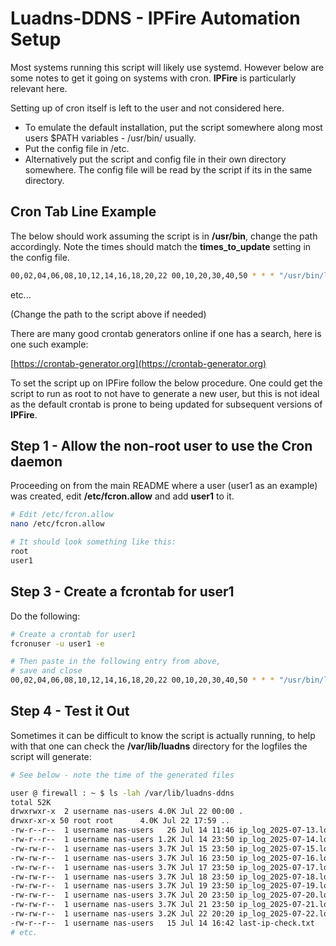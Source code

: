 # Luadns-DDNS - IPFire Automation Setup

Most systems running this script will likely use systemd.
However below are some notes to get it going on systems with cron. **IPFire**
is particularly relevant here.

Setting up of cron itself is left to the user and not considered here.

* To emulate the default installation, put the script somewhere along most users $PATH variables - /usr/bin/ usually.   
* Put the config file in /etc.   
* Alternatively put the script and config file in their own directory somewhere. The config file will be read by the script if its in the same directory.   

## Cron Tab Line Example

The below should work assuming the script is in **/usr/bin**, change the path accordingly. Note the times
should match the **times_to_update** setting in the config file.

```bash
00,02,04,06,08,10,12,14,16,18,20,22 00,10,20,30,40,50 * * * "/usr/bin/luadns-ddns"
```

etc...

(Change the path to the script above if needed)

There are many good crontab generators online if one has a search,
here is one such example:

[https://crontab-generator.org](https://crontab-generator.org)

To set the script up on IPFire follow the below procedure. One could get the script to
run as root to not have to generate a new user, but this is not ideal as the default
crontab is prone to being updated for subsequent versions of **IPFire**.

## Step 1 - Allow the non-root user to use the Cron daemon

Proceeding on from the main README where a user (user1 as an example) was created,
edit **/etc/fcron.allow** and add **user1** to it.

```bash
# Edit /etc/fcron.allow
nano /etc/fcron.allow

# It should look something like this:
root
user1
```

## Step 3 - Create a fcrontab for user1

Do the following:

```bash
# Create a crontab for user1
fcronuser -u user1 -e

# Then paste in the following entry from above,
# save and close
00,02,04,06,08,10,12,14,16,18,20,22 00,10,20,30,40,50 * * * "/usr/bin/luadns-ddns"
```

## Step 4 - Test it Out

Sometimes it can be difficult to know the script is actually running,
to help with that one can check the **/var/lib/luadns** directory for the logfiles
the script will generate:   

```bash
# See below - note the time of the generated files

user @ firewall : ~ $ ls -lah /var/lib/luadns-ddns
total 52K
drwxrwxr-x  2 username nas-users 4.0K Jul 22 00:00 .
drwxr-xr-x 50 root root      4.0K Jul 22 17:59 ..
-rw-r--r--  1 username nas-users   26 Jul 14 11:46 ip_log_2025-07-13.log
-rw-r--r--  1 username nas-users 1.2K Jul 14 23:50 ip_log_2025-07-14.log
-rw-rw-r--  1 username nas-users 3.7K Jul 15 23:50 ip_log_2025-07-15.log
-rw-rw-r--  1 username nas-users 3.7K Jul 16 23:50 ip_log_2025-07-16.log
-rw-rw-r--  1 username nas-users 3.7K Jul 17 23:50 ip_log_2025-07-17.log
-rw-rw-r--  1 username nas-users 3.7K Jul 18 23:50 ip_log_2025-07-18.log
-rw-rw-r--  1 username nas-users 3.7K Jul 19 23:50 ip_log_2025-07-19.log
-rw-rw-r--  1 username nas-users 3.7K Jul 20 23:50 ip_log_2025-07-20.log
-rw-rw-r--  1 username nas-users 3.7K Jul 21 23:50 ip_log_2025-07-21.log
-rw-rw-r--  1 username nas-users 3.2K Jul 22 20:20 ip_log_2025-07-22.log
-rw-r--r--  1 username nas-users   15 Jul 14 16:42 last-ip-check.txt
# etc.
```

